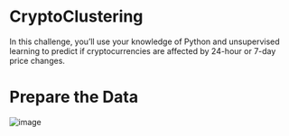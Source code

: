 # CryptoClustering

In this challenge, you’ll use your knowledge of Python and unsupervised learning to predict if cryptocurrencies are affected by 24-hour or 7-day price changes.

# Prepare the Data

![image](https://github.com/zquiroga/CryptoClustering/assets/118328051/b96472f8-0e50-4ce2-9274-2db30c7fce6b)
